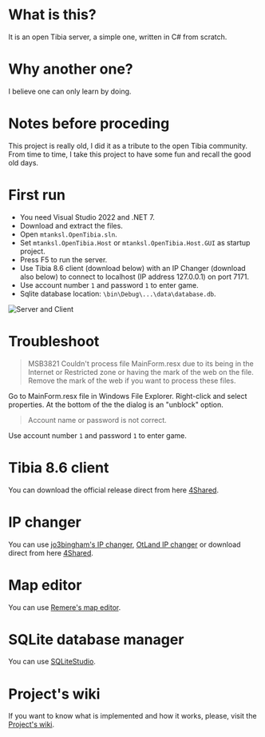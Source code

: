 # What is this?

It is an open Tibia server, a simple one, written in C# from scratch. 

# Why another one?

I believe one can only learn by doing. 

# Notes before proceding

This project is really old, I did it as a tribute to the open Tibia community. 
From time to time, I take this project to have some fun and recall the good old days.

# First run

- You need Visual Studio 2022 and .NET 7.
- Download and extract the files.
- Open `mtanksl.OpenTibia.sln`.
- Set `mtanksl.OpenTibia.Host` or `mtanksl.OpenTibia.Host.GUI` as startup project.
- Press F5 to run the server. 
- Use Tibia 8.6 client (download below) with an IP Changer (download also below) to connect to localhost (IP address 127.0.0.1) on port 7171.
- Use account number `1` and password `1` to enter game.
- Sqlite database location: `\bin\Debug\...\data\database.db`.

![Server and Client](/server.png)

# Troubleshoot

> MSB3821 Couldn't process file MainForm.resx due to its being in the Internet or Restricted zone or having the mark of the web on the file. Remove the mark of the web if you want to process these files.

Go to MainForm.resx file in Windows File Explorer. Right-click and select properties. At the bottom of the the dialog is an "unblock" option.

> Account name or password is not correct.

Use account number `1` and password `1` to enter game.

# Tibia 8.6 client

You can download the official release direct from here [4Shared](https://www.4shared.com/s/fVTbjUnjCiq).

# IP changer 

You can use [jo3bingham's IP changer](https://github.com/jo3bingham/tibia-ip-changer), [OtLand IP changer](https://otland.net/threads/otland-ip-changer.134369/) or download direct from here [4Shared](https://www.4shared.com/s/f2VQahgxIiq).

# Map editor

You can use [Remere's map editor](https://github.com/hampusborgos/rme).

# SQLite database manager

You can use [SQLiteStudio](https://github.com/pawelsalawa/sqlitestudio/releases).

# Project's wiki

If you want to know what is implemented and how it works, please, visit the [Project's wiki](https://github.com/mtanksl/OpenTibia/wiki).
